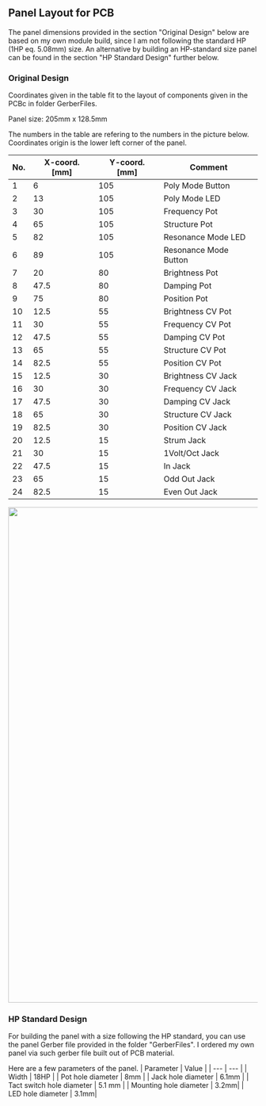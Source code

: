 ## Panel Layout for PCB

The panel dimensions provided in the section "Original Design" below are based on my own module build, since I am not following the standard HP (1HP eq. 5.08mm) size. An alternative by building an HP-standard size panel can be found in the section "HP Standard Design" further below.

### Original Design
Coordinates given in the table fit to the layout of components given in the PCBc in folder GerberFiles.

Panel size: 205mm x 128.5mm

The numbers in the table are refering to the numbers in the picture below.
Coordinates origin is the lower left corner of the panel.


| No. | X-coord. [mm] | Y-coord. [mm] | Comment |
| --- | --- | --- | --- |
| 1 | 6 | 105 | Poly Mode Button |
| 2 | 13 | 105 | Poly Mode LED |
| 3 | 30 | 105 | Frequency Pot |
| 4 | 65 | 105 | Structure Pot |
| 5 | 82 | 105 | Resonance Mode LED |
| 6 | 89 | 105 | Resonance Mode Button |
| 7 | 20 | 80 | Brightness Pot |
| 8 | 47.5 | 80 | Damping Pot |
| 9 | 75 | 80 | Position Pot |
| 10 | 12.5| 55 | Brightness CV Pot |
| 11 | 30 | 55 | Frequency CV Pot |
| 12 | 47.5 | 55 | Damping CV Pot |
| 13 | 65 | 55 | Structure CV Pot |
| 14 | 82.5 | 55 | Position CV Pot |
| 15 | 12.5 | 30 | Brightness CV Jack |
| 16 | 30 | 30 | Frequency CV Jack |
| 17 | 47.5 | 30 | Damping CV Jack |
| 18 | 65 | 30 | Structure CV Jack |
| 19 | 82.5 | 30 | Position CV Jack |
| 20 | 12.5 | 15 | Strum Jack |
| 21 | 30 | 15 | 1Volt/Oct Jack |
| 22 | 47.5 | 15 | In Jack |
| 23 | 65 | 15 | Odd Out Jack |
| 24 | 82.5 | 15 | Even Out Jack |

<img height="1000" src="https://github.com/TOILmodular/Rings/assets/97026614/119f1285-6ae4-48d5-b364-aa21f15e9bbc)">

### HP Standard Design
For building the panel with a size following the HP standard, you can use the panel Gerber file provided in the folder "GerberFiles".
I ordered my own panel via such gerber file built out of PCB material.

Here are a few parameters of the panel.
| Parameter | Value |
| --- | --- |
| Width | 18HP |
| Pot hole diameter | 8mm |
| Jack hole diameter | 6.1mm |
| Tact switch hole diameter | 5.1 mm |
| Mounting hole diameter | 3.2mm|
| LED hole diameter | 3.1mm|
